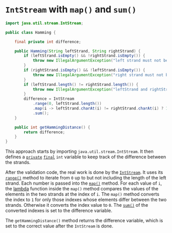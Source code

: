 # `IntStream` with `map()` and `sum()`

```java
import java.util.stream.IntStream;

public class Hamming {

    final private int difference;

    public Hamming(String leftStrand, String rightStrand) {
        if (leftStrand.isEmpty() && !rightStrand.isEmpty()) {
            throw new IllegalArgumentException("left strand must not be empty.");
        }
        if (rightStrand.isEmpty() && !leftStrand.isEmpty()) {
            throw new IllegalArgumentException("right strand must not be empty.");
        }
        if (leftStrand.length() != rightStrand.length()) {
            throw new IllegalArgumentException("leftStrand and rightStrand must be of equal length.");
        }
        difference = IntStream
            .range(0, leftStrand.length())
            .map(i -> leftStrand.charAt(i) != rightStrand.charAt(i) ? 1 : 0)
            .sum();
    }

    public int getHammingDistance() {
        return difference;
    }
}
```

This approach starts by importing `java.util.stream.IntStream`.
It then defines a [`private`][private] [`final`][final] `int` variable to keep track of the difference between the strands.

After the validation code, the real work is done by the [`IntStream`][intstream].
It uses its [`range()`][range] method to iterate from `0` up to but not including the length of the left strand.
Each number is passed into the [`map()`][map] method.
For each value of `i`, the [lambda][lambda] function inside the `map()` method compares the values of the elements in the two strands at the index of `i`.
The `map()` method converts the index to `1` for only those indexes whose elements differ between the two strands.
Otherwise it converts the index value to `0`.
The [`sum()`][sum] of the converted indexes is set to the difference variable.

The `getHammingDistance()` method returns the difference variable, which is set to the correct value after the `IntStream` is done.

[private]: https://en.wikibooks.org/wiki/Java_Programming/Keywords/private
[final]: https://en.wikibooks.org/wiki/Java_Programming/Keywords/final
[intstream]: https://docs.oracle.com/javase/8/docs/api/java/util/stream/IntStream.html
[range]: https://docs.oracle.com/javase/8/docs/api/java/util/stream/IntStream.html#range-int-int-
[map]: https://docs.oracle.com/javase/8/docs/api/java/util/stream/IntStream.html#map-java.util.function.IntUnaryOperator-
[lambda]: https://www.geeksforgeeks.org/lambda-expressions-java-8/
[sum]: https://docs.oracle.com/javase/8/docs/api/java/util/stream/IntStream.html#sum--
